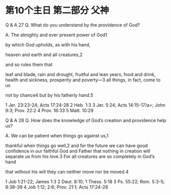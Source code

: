 # 第10个主日 第二部分 父神

Q & A 27
Q. What do you understand
by the providence of God?

A. The almighty and ever present power of God1

by which God upholds, as with his hand,

heaven
and earth
and all creatures,2

and so rules them that

leaf and blade,
rain and drought,
fruitful and lean years,
food and drink,
health and sickness,
prosperity and poverty—3
all things, in fact,
come to us

not by chance4
but by his fatherly hand.5

1 Jer. 23:23-24; Acts 17:24-28
2 Heb. 1:3
3 Jer. 5:24; Acts 14:15-17/a>; John 9:3; Prov. 22:2
4 Prov. 16:33
5 Matt. 10:29

Q & A 28
Q. How does the knowledge
of God’s creation and providence help us?

A. We can be patient when things go against us,1

thankful when things go well,2
and for the future we can have
good confidence in our faithful God and Father
that nothing in creation will separate us from his love.3
For all creatures are so completely in God’s hand

that without his will
they can neither move nor be moved.4

1 Job 1:21-22; James 1:3
2 Deut. 8:10; 1 Thess. 5:18
3 Ps. 55:22; Rom. 5:3-5; 8:38-39
4 Job 1:12; 2:6; Prov. 21:1; Acts 17:24-28